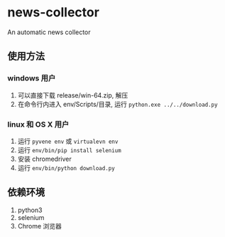 # news-collector
An automatic news collector

## 使用方法

### windows 用户
  1. 可以直接下载 release/win-64.zip, 解压
  2. 在命令行内进入 env/Scripts/目录, 运行 `python.exe ../../download.py`

### linux 和 OS X 用户
  1. 运行 `pyvene env` 或 `virtualevn env`
  2. 运行 `env/bin/pip install selenium`
  3. 安装 chromedriver
  4. 运行 `env/bin/python download.py`

## 依赖环境
  1. python3
  2. selenium
  3. Chrome 浏览器

